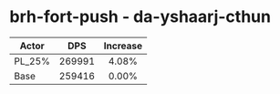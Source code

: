 # brh-fort-push - da-yshaarj-cthun
| Actor | DPS | Increase |
|---|:---:|:---:|
|PL_25%|269991|4.08%|
|Base|259416|0.00%|
